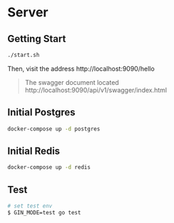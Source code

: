 # Server

## Getting Start

``` bash
./start.sh
```

Then, visit the address http://localhost:9090/hello

> The swagger document located http://localhost:9090/api/v1/swagger/index.html

## Initial Postgres

``` bash
docker-compose up -d postgres
```

## Initial Redis

``` bash
docker-compose up -d redis
```

## Test
``` bash
# set test env
$ GIN_MODE=test go test
```

